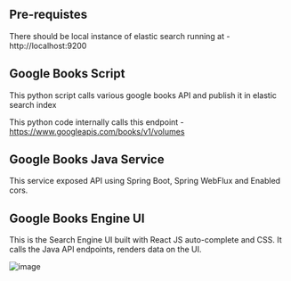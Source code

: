 ## Pre-requistes

There should be local instance of elastic search running at - http://localhost:9200

## Google Books Script

This python script calls various google books API and publish it in elastic search index

This python code internally calls this endpoint - https://www.googleapis.com/books/v1/volumes

## Google Books Java Service

This service exposed API using Spring Boot, Spring WebFlux and Enabled cors.

## Google Books Engine UI

This is the Search Engine UI built with React JS auto-complete and CSS. It calls the Java API endpoints, renders data on the UI.

![image](https://github.com/coding-nomadic/google-books-search-engine/assets/8009104/dacc88cf-17cc-4db4-8f6c-864fae0d05c3)







